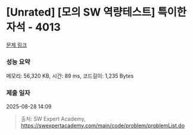 # [Unrated] [모의 SW 역량테스트] 특이한 자석 - 4013 

[문제 링크](https://swexpertacademy.com/main/code/problem/problemDetail.do?contestProbId=AWIeV9sKkcoDFAVH) 

### 성능 요약

메모리: 56,320 KB, 시간: 89 ms, 코드길이: 1,235 Bytes

### 제출 일자

2025-08-28 14:09



> 출처: SW Expert Academy, https://swexpertacademy.com/main/code/problem/problemList.do